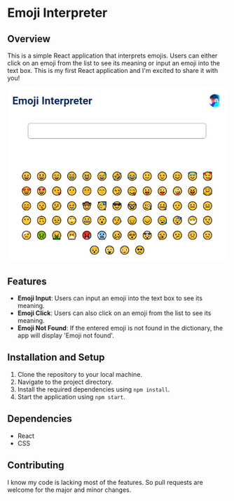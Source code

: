 # Emoji Interpreter

## Overview
This is a simple React application that interprets emojis. Users can either click on an emoji from the list to see its meaning or input an emoji into the text box.
This is my first React application and I'm excited to share it with you!

<img src="./public/ss.PNG" width="600">

## Features
- **Emoji Input**: Users can input an emoji into the text box to see its meaning.
- **Emoji Click**: Users can also click on an emoji from the list to see its meaning.
- **Emoji Not Found**: If the entered emoji is not found in the dictionary, the app will display 'Emoji not found'.

## Installation and Setup
1. Clone the repository to your local machine.
2. Navigate to the project directory.
3. Install the required dependencies using `npm install`.
4. Start the application using `npm start`.

## Dependencies
- React
- CSS

## Contributing
I know my code is lacking most of the features. So pull requests are welcome for the major and minor changes.